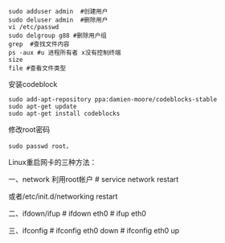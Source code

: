 ```
sudo adduser admin  #创建用户
sudo deluser admin  #删除用户
vi /etc/passwd  
sudo delgroup g88 #删除用户组
grep  #查找文件内容
ps -aux #u 进程所有者 x没有控制终端
size 
file #查看文件类型
```



安装codeblock

```
sudo add-apt-repository ppa:damien-moore/codeblocks-stable
sudo apt-get update
sudo apt-get install codeblocks
```

修改root密码

```
sudo passwd root，
```

Linux重启网卡的三种方法：


一、network
利用root帐户
\# service network restart

或者/etc/init.d/networking restart


二、ifdown/ifup
\# ifdown eth0
\# ifup eth0

三、ifconfig
\# ifconfig eth0 down
\# ifconfig eth0 up